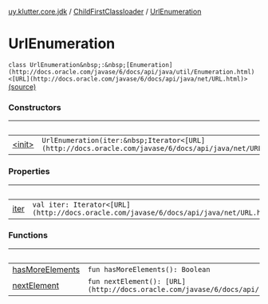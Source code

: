 [uy.klutter.core.jdk](../../index.md) / [ChildFirstClassloader](../index.md) / [UrlEnumeration](.)


# UrlEnumeration
`class UrlEnumeration&nbsp;:&nbsp;[Enumeration](http://docs.oracle.com/javase/6/docs/api/java/util/Enumeration.html)<[URL](http://docs.oracle.com/javase/6/docs/api/java/net/URL.html)>` [(source)](https://github.com/kohesive/klutter/blob/master/core-jdk6/src/main/kotlin/uy/klutter/core/jdk/ChildFirstClassloader.kt#L73)



### Constructors

|&nbsp;|&nbsp;|
|---|---|
| [&lt;init&gt;](-init-.md) | `UrlEnumeration(iter:&nbsp;Iterator<[URL](http://docs.oracle.com/javase/6/docs/api/java/net/URL.html)>)` |

### Properties

|&nbsp;|&nbsp;|
|---|---|
| [iter](iter.md) | `val iter: Iterator<[URL](http://docs.oracle.com/javase/6/docs/api/java/net/URL.html)>` |

### Functions

|&nbsp;|&nbsp;|
|---|---|
| [hasMoreElements](has-more-elements.md) | `fun hasMoreElements(): Boolean` |
| [nextElement](next-element.md) | `fun nextElement(): [URL](http://docs.oracle.com/javase/6/docs/api/java/net/URL.html)` |
